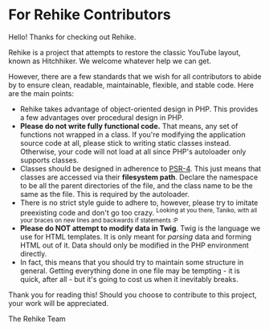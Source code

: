 # For Rehike Contributors

Hello! Thanks for checking out Rehike.

Rehike is a project that attempts to restore the classic YouTube layout, known as Hitchhiker. We welcome whatever help we can get.

However, there are a few standards that we wish for all contributors to abide by to ensure clean, readable, maintainable, flexible, and stable code. Here are the main points:

- Rehike takes advantage of object-oriented design in PHP. This provides a few advantages over procedural design in PHP.
 - **Please do not write fully functional code.** That means, any set of functions not wrapped in a class. If you're modifying the application source code at all, please stick to writing static classes instead. Otherwise, your code will not load at all since PHP's autoloader only supports classes.
 - Classes should be designed in adherence to [PSR-4](https://www.php-fig.org/psr/psr-4/). This just means that classes are accessed via their **filesystem path**. Declare the namespace to be all the parent directories of the file, and the class name to be the same as the file. This is required by the autoloader.
- There is no strict style guide to adhere to, however, please try to imitate preexisting code and don't go too crazy. <sup>Looking at you there, Taniko, with all your braces on new lines and backwards if statements :P</sup>
- **Please do NOT attempt to modify data in Twig**. Twig is the language we use for HTML templates. It is only meant for *parsing* data and forming HTML out of it. Data should only be modified in the PHP environment directly.
 - In fact, this means that you should try to maintain some structure in general. Getting everything done in one file may be tempting - it is quick, after all - but it's going to cost us when it inevitably breaks.

Thank you for reading this! Should you choose to contribute to this project, your work will be appreciated.

The Rehike Team